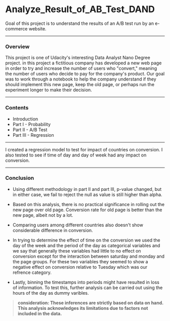 # Analyze_Result_of_AB_Test_DAND
Goal of this project is to understand the results of an A/B test run by an e-commerce website. 
***
### Overview
This project is one of Udacity's interesting Data Analyst Nano Degree project. in this project a fictitious company has developed a new web page in order to try and increase the number of users who "convert," meaning the number of users who decide to pay for the company's product. Our goal was to work through a notebook to help the company understand if they should implement this new page, keep the old page, or perhaps run the experiment longer to make their decision.

***
### Contents
* Introduction
* Part I - Probability
* Part II - A/B Test
* Part III - Regression

***
I created a regression model to test for impact of countries on conversion. I also tested to see if time of day and day of week had any impact on conversion. 

***
### Conclusion 
* Using different methodology in part II and part III, p-value changed, but in either case, we fail to reject the null as value is still higher than alpha.

* Based on this analysis, there is no practical significance in rolling out the new page over old page. Conversion rate for old page is better than the new page, albeit not by a lot.

* Comparing users among different countries also doesn't show considerable difference in conversion.

* In trying to determine the effect of time on the conversion we used the day of the week and the period of the day as categorical variables and we say that generally these variables had little to no effect on conversion except for the interaction between saturday and monday and the page groups. For these two variables they seemed to show a negative effect on conversion relative to Tuesday which was our refrence category.

* Lastly, binning the timestamps into periods might have resulted in loss of information. To test this, further analysis can be carried out using the hours of the day as dummy varibles.

> **consideration: 
These inferences are strictly based on data on hand. This analysis acknowledges its limitations due to factors not included in the data.**
